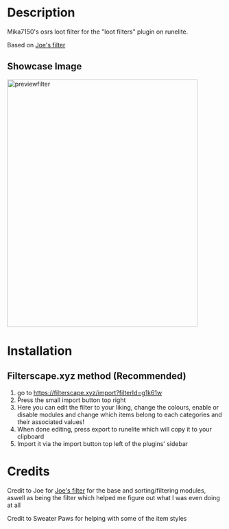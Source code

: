 # Description
Mika7150's osrs loot filter for the "loot filters" plugin on runelite.

Based on [Joe's filter](https://github.com/typical-whack/loot-filters-modules)

## Showcase Image


<img width="444" height="577" alt="previewfilter" src="https://github.com/user-attachments/assets/33d10e5d-69cc-4750-ab20-f744388b8edd" />



# Installation

## Filterscape.xyz method (Recommended) 
  1. go to https://filterscape.xyz/import?filterId=g1k61w
  2. Press the small import button top right
  3. Here you can edit the filter to your liking, change the colours, enable or disable modules and change which items belong to each categories and their associated values!
  4. When done editing, press export to runelite which will copy it to your clipboard
  5. Import it via the import button top left of the plugins' sidebar

# Credits

Credit to Joe for [Joe's filter](https://github.com/typical-whack/loot-filters-modules) for the base and sorting/filtering modules, aswell as being the filter which helped me figure out what I was even doing at all

Credit to Sweater Paws for helping with some of the item styles

